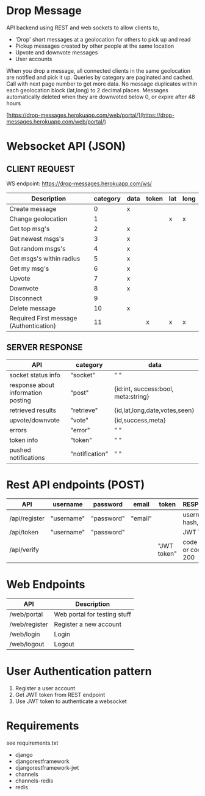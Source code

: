 Drop Message
============
API backend using REST and web sockets to allow clients to,
- 'Drop' short messages at a geolocation for others to pick up and read
- Pickup messages created by other people at the same location
- Upvote and downvote messages
- User accounts

When you drop a message, all connected clients in the same geolocation are notified and pick it up. Queries by category are paginated and cached. Call with next page number to get more data. No message duplicates within each geolocation block (lat,long) to 2 decimal places. Messages automatically deleted when they are downvoted below 0, or expire after 48 hours

[https://drop-messages.herokuapp.com/web/portal/](https://drop-messages.herokuapp.com/web/portal/)

Websocket API (JSON)
===============
CLIENT REQUEST
-------
WS endpoint: https://drop-messages.herokuapp.com/ws/

|Description|category|data|token|lat|long|
|-----------|------|------|-----|---|----|
|Create message|0|x|
|Change geolocation|1|||x|x|
|Get top msg's|2|x|
|Get newest msgs's|3|x|
|Get random msgs's|4|x|
|Get msgs's within radius|5|x|||||
|Get my msg's|6|x|
|Upvote|7|x|
|Downvote|8|x|
|Disconnect|9|
|Delete message|10|x|
|Required First message (Authentication)|11||x|x|x|

SERVER RESPONSE
---------
|API|category|data|
|---|--------|----|
|socket status info|"socket"|" "|
|response about information posting|"post"|{id:int, success:bool, meta:string}
|retrieved results|"retrieve"|{id,lat,long,date,votes,seen}
|upvote/downvote|"vote"|{id,success,meta}
|errors|"error"|" "|
|token info|"token"|" "|
|pushed notifications|"notification"|" "|

Rest API endpoints (POST)
===========
|API|username|password|email|token|RESPONSE|
|---|--------|--------|-----|-----|--------|
|/api/register|"username"|"password"|"email"||username, hash, email|
|/api/token|"username"|"password"|||JWT Token|
|/api/verify||||"JWT token"|code 400 or code 200|


Web Endpoints
===========
|API|Description|
|---|-----------|
|/web/portal|Web portal for testing stuff
|/web/register|Register a new account
|/web/login|Login
|/web/logout|Logout

User Authentication pattern
==============
1. Register a user account
2. Get JWT token from REST endpoint
3. Use JWT token to authenticate a websocket

Requirements
============
see requirements.txt
- django
- djangorestframework
- djangorestframework-jwt
- channels
- channels-redis
- redis
